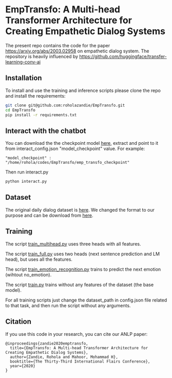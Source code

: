# EmpTransfo: A Multi-head Transformer Architecture for Creating Empathetic Dialog Systems

The present repo contains the code for the paper https://arxiv.org/abs/2003.02958
on empathetic dialog system. The repository is heavily influenced by https://github.com/huggingface/transfer-learning-conv-ai


## Installation
To install and use the training and inference scripts please clone the repo and install the requirements:

```bash
git clone git@github.com:roholazandie/EmpTransfo.git
cd EmpTransfo
pip install -r requirements.txt

```


## Interact with the chatbot
You can download the the checkpoint model [here](https://drive.google.com/open?id=1EjpK0YEVG1i9meLJzt7ZgODr0k65lTDi), extract and point to it from interact_config.json "model_checkpoint" value.
For example:
```
"model_checkpoint" : "/home/rohola/codes/EmpTransfo/emp_transfo_checkpoint"
``` 
Then run interact.py
```python
python interact.py
```

## Dataset
The original daily dialog dataset is [here](https://www.aclweb.org/anthology/I17-1099/). We changed the format to our purpose and can be download
from [here](https://drive.google.com/open?id=1T4AdY7wku8srL_xWSxgt-OHqdLFVo3s3). 


## Training

The script [train_multihead.py](https://github.com/roholazandie/EmpTransfo/blob/master/train_multihead.py) uses three heads with all features. 


The script [train_full.py](https://github.com/roholazandie/EmpTransfo/blob/master/train_full.py) uses two heads (next sentence prediction and LM head), but uses all the features.


The script [train_emotion_recognition.py](https://github.com/roholazandie/EmpTransfo/blob/master/train_emotion_recognition.py) trains to predict the next emotion (wihtout no_emotion).

The script [train.py](https://github.com/roholazandie/EmpTransfo/blob/master/train.py) trains without any features of the dataset (the base model).

For all training scripts just change the dataset_path in config.json file related to that task, and then run the script
without any arguments.



## Citation
If you use this code in your research, you can cite our ANLP paper:

```
@inproceedings{zandie2020emptransfo,
  title={EmpTransfo: A Multi-head Transformer Architecture for Creating Empathetic Dialog Systems},
  author={Zandie, Rohola and Mahoor, Mohammad H},
  booktitle={The Thirty-Third International Flairs Conference},
  year={2020}
}
```